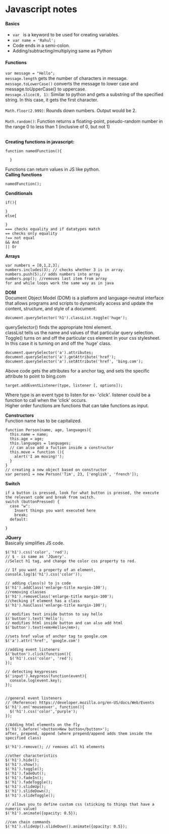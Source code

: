 # Javascript notes

#### Basics
* `var ` is a keyword to be used for creating variables. <br>
* `var name = 'Rahul';` <br>
* Code ends in a semi-colon.
* Adding/subtracting/multiplying same as Python

#### Functions
`var message = "Hello";` <br>
`message.length` gets the number of characters in message.
`message.toLowerCase()` converts the message to lower case and message.toUpperCase() to uppercase. <br>
`message.slice(0, 1)`: Similar to python and gets a substring of the specified string. In this case, it gets the first character. <br><br>
`Math.floor(2.999)`: Rounds down numbers. Output would be 2. <br><br>
`Math.random()`: Function returns a floating-point, pseudo-random number in the range 0 to less than 1 (inclusive of 0, but not 1) <br><br>

__Creating functions in javascript:__
```
function namedFunction(){

  }
  ```
  Functions can return values in JS like python.<br>
  __Calling functions__
  ```
  namedFunction();
  ```
  __Conditionals__
  ```
  if(){

  }
  else{

  }
  === checks equality and if datatypes match
  == checks only equality
  !== not equal
  && And
  || Or

  ```
  __Arrays__
  ```
  var numbers = [0,1,2,3];
  numbers.includes(3); // checks whether 3 is in array.
  numbers.push(5);// adds numbers into array
  numbers.pop(); //removes last item from array
  for and while loops work the same way as in java
  ```
__DOM__ <br>
  Document Object Model (DOM) is a platform and language-neutral interface that allows programs and scripts to dynamically access and update the content, structure, and style of a document.
```
document.querySelector('h1').classList.toggle('huge');
```
querySelector() finds the appropriate html element. <br>
classList tells us the name and values of that particular query selection. Toggle() turns on and off the particular css element in your css stylesheet. In this case it is turning on and off the 'huge' class.

```
document.querySelector('a').attributes;
document.querySelector('a').getAttribute('href');
document.querySelector('a').setAttribute('href', 'bing.com');
```
Above code gets the attributes for a anchor tag, and sets the specific attribute to point to bing.com

```
target.addEventListener(type, listener [, options]);
```
Where type is an event type to listen for ex- 'click'. listener could be a function to call when the 'click' occurs. <br> Higher order functions are functions that can take functions as input.

__Constructors__ <br>
Function name has to be capitalized.
```
function Person(name, age, languages){
  this.name = name;
  this.age = age;
  this.languages = languages;
  // can also add a fuction inside a constructor
  this.move = function (){
    alert('I am moving!');
  }
}
// creating a new object based on constructor
var person1 = new Person('Tim', 23, ['english', 'french']);
```

__Switch__
```
if a button is pressed, look for what button is pressed, the execute the relevant code and break from switch.
switch (buttonPressed) {
  case "w":
    Insert things you want executed here
    break;
  default:

}
```
__JQuery__ <br>
Basically simplifies JS code.

```
$('h1').css('color', 'red');
// $ - is same as 'JQuery'.
//Select h1 tag, and change the color css property to red.

// If you want a property of an element,
console.log($('h1').css('color'));

// adding class(s) to js code
$('h1').addClass('enlarge-title margin-100');
//removing classes
$('h1').removeClass('enlarge-title margin-100');
//checking if element has a class
$('h1').hasClass('enlarge-title margin-100');

// modifies text inside button to say hello
$('button').text('Hello');
// modifies html inside button and can also add html
$('button').text(<em>Hello</em>);

//sets href value of anchor tag to google.com
$('a').attr('href', 'google.com')

//adding event listeners
$('button').click(function(){
  $('h1').css('color', 'red');
});

// detecting keypresses
$('input').keypress(function(event){
  console.log(event.key);
});


//general event listeners
// (Reference) https://developer.mozilla.org/en-US/docs/Web/Events
$('h1').on('mouseover', function(){
  $('h1').css('color','purple');
});

//Adding html elements on the fly
$('h1').before('<button>New button</button>');
after, prepend, append (where prepend/append adds them inside the specified class)

$('h1').remove(); // removes all h1 elements

//other characteristics
$('h1').hide();
$('h1').show();
$('h1').toggle();
$('h1').fadeOut();
$('h1').fadeIn();
$('h1').fadeToggle();
$('h1').slideUp();
$('h1').slideDown();
$('h1').slideToggle();

// allows you to define custom css (sticking to things that have a numeric value)
$('h1').animate({opacity: 0.5});

//can chain commands
$('h1').slideUp().slideDown().animate({opacity: 0.5});
```
